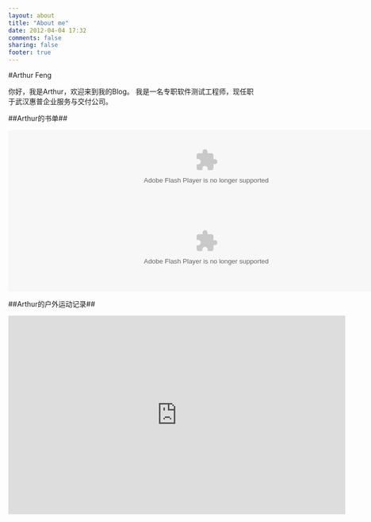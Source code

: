 ```yaml
---
layout: about
title: "About me"
date: 2012-04-04 17:32
comments: false
sharing: false
footer: true
---
```

#Arthur Feng

你好，我是Arthur，欢迎来到我的Blog。
我是一名专职软件测试工程师，现任职于武汉惠普企业服务与交付公司。

##Arthur的书单##

<div><object classid="clsid:d27cdb6e-ae6d-11cf-96b8-444553540000" codebase="http://fpdownload.macromedia.com/pub/shockwave/cabs/flash/swflash.cab#version=7,0,0,0" width="799" height="155" id="passing" > <param name="movie" value="http://www.douban.com/doushow/Arthur623/collection_latest_book_6_6_medium_nologo_noself/doushow.swf" /> <param name="quality" value="high" /> <param name="scale" value="noscale"/> <param name="align" value="tl"/> <param name="wmode" value="transparent"/> <embed src="http://www.douban.com/doushow/Arthur623/collection_latest_book_6_6_medium_nologo_noself/doushow.swf" wmode="transparent" quality="high" width="799" height="155" name="passing" scale="noscale" align="tl" type="application/x-shockwave-flash" pluginspage="http://www.macromedia.com/go/getflashplayer" /> </object></div>

<div><object classid="clsid:d27cdb6e-ae6d-11cf-96b8-444553540000" codebase="http://fpdownload.macromedia.com/pub/shockwave/cabs/flash/swflash.cab#version=7,0,0,0" width="799" height="171" id="passing" > <param name="movie" value="http://www.douban.com/doushow/Arthur623/dolist_latest_book_6_6_medium_nologo_self/doushow.swf" /> <param name="quality" value="high" /> <param name="scale" value="noscale"/> <param name="align" value="tl"/> <param name="wmode" value="transparent"/> <embed src="http://www.douban.com/doushow/Arthur623/dolist_latest_book_6_6_medium_nologo_self/doushow.swf" wmode="transparent" quality="high" width="799" height="171" name="passing" scale="noscale" align="tl" type="application/x-shockwave-flash" pluginspage="http://www.macromedia.com/go/getflashplayer" /> </object></div>

##Arthur的户外运动记录##
<iframe src="http://www.endomondo.com/embed/user/workouts?id=2969784&measure=0&width=680&height=400" width="680" height="400" frameborder="0" scrolling="no" ></iframe>       
